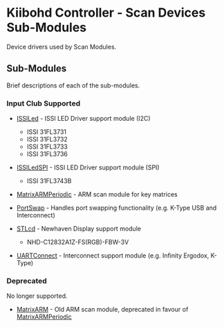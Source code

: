 # Kiibohd Controller - Scan Devices Sub-Modules

Device drivers used by Scan Modules.


## Sub-Modules

Brief descriptions of each of the sub-modules.

### Input Club Supported

* [ISSILed](ISSILed) - ISSI LED Driver support module (I2C)

    - ISSI 31FL3731
    - ISSI 31FL3732
    - ISSI 31FL3733
    - ISSI 31FL3736

* [ISSILedSPI](ISSILedSPI) - ISSI LED Driver support module (SPI)

    - ISSI 31FL3743B

* [MatrixARMPeriodic](MatrixARMPeriodic) - ARM scan module for key matrices
* [PortSwap](PortSwap) - Handles port swapping functionality (e.g. K-Type USB and Interconnect)
* [STLcd](STLcd) - Newhaven Display support module

    - NHD-C12832A1Z-FS(RGB)-FBW-3V

* [UARTConnect](UARTConnect) - Interconnect support module (e.g. Infinity Ergodox, K-Type)


### Deprecated

No longer supported.

* [MatrixARM](Deprecated/MatrixARM) - Old ARM scan module, deprecated in favour of [MatrixARMPeriodic](MatrixARMPeriodic)

